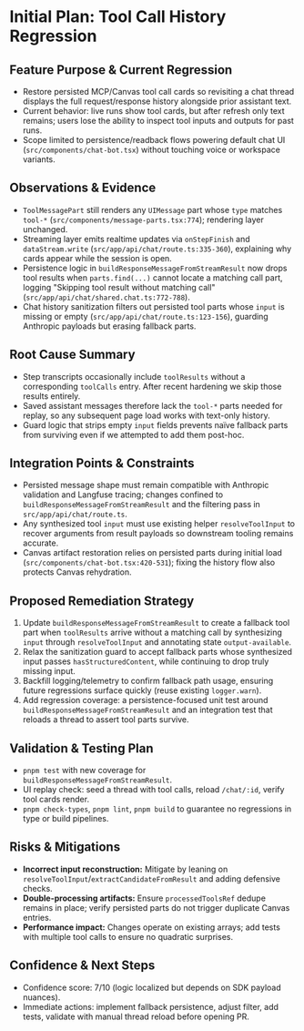 # Initial Plan: Tool Call History Regression

## Feature Purpose & Current Regression
- Restore persisted MCP/Canvas tool call cards so revisiting a chat thread displays
  the full request/response history alongside prior assistant text.
- Current behavior: live runs show tool cards, but after refresh only text remains;
  users lose the ability to inspect tool inputs and outputs for past runs.
- Scope limited to persistence/readback flows powering default chat UI
  (`src/components/chat-bot.tsx`) without touching voice or workspace variants.

## Observations & Evidence
- `ToolMessagePart` still renders any `UIMessage` part whose `type` matches
  `tool-*` (`src/components/message-parts.tsx:774`); rendering layer unchanged.
- Streaming layer emits realtime updates via `onStepFinish` and `dataStream.write`
  (`src/app/api/chat/route.ts:335-360`), explaining why cards appear while the
  session is open.
- Persistence logic in `buildResponseMessageFromStreamResult` now drops tool
  results when `parts.find(...)` cannot locate a matching call part, logging
  "Skipping tool result without matching call" (`src/app/api/chat/shared.chat.ts:772-788`).
- Chat history sanitization filters out persisted tool parts whose `input` is
  missing or empty (`src/app/api/chat/route.ts:123-156`), guarding Anthropic
  payloads but erasing fallback parts.

## Root Cause Summary
- Step transcripts occasionally include `toolResults` without a corresponding
  `toolCalls` entry. After recent hardening we skip those results entirely.
- Saved assistant messages therefore lack the `tool-*` parts needed for replay,
  so any subsequent page load works with text-only history.
- Guard logic that strips empty `input` fields prevents naïve fallback parts from
  surviving even if we attempted to add them post-hoc.
## Integration Points & Constraints
- Persisted message shape must remain compatible with Anthropic validation and
  Langfuse tracing; changes confined to `buildResponseMessageFromStreamResult`
  and the filtering pass in `src/app/api/chat/route.ts`.
- Any synthesized tool `input` must use existing helper `resolveToolInput` to
  recover arguments from result payloads so downstream tooling remains accurate.
- Canvas artifact restoration relies on persisted parts during initial load
  (`src/components/chat-bot.tsx:420-531`); fixing the history flow also protects
  Canvas rehydration.

## Proposed Remediation Strategy
1. Update `buildResponseMessageFromStreamResult` to create a fallback tool part
   when `toolResults` arrive without a matching call by synthesizing `input`
   through `resolveToolInput` and annotating state `output-available`.
2. Relax the sanitization guard to accept fallback parts whose synthesized input
   passes `hasStructuredContent`, while continuing to drop truly missing input.
3. Backfill logging/telemetry to confirm fallback path usage, ensuring future
   regressions surface quickly (reuse existing `logger.warn`).
4. Add regression coverage: a persistence-focused unit test around
   `buildResponseMessageFromStreamResult` and an integration test that reloads a
   thread to assert tool parts survive.

## Validation & Testing Plan
- `pnpm test` with new coverage for `buildResponseMessageFromStreamResult`.
- UI replay check: seed a thread with tool calls, reload `/chat/:id`, verify tool
  cards render.
- `pnpm check-types`, `pnpm lint`, `pnpm build` to guarantee no regressions in
  type or build pipelines.

## Risks & Mitigations
- **Incorrect input reconstruction:** Mitigate by leaning on
  `resolveToolInput`/`extractCandidateFromResult` and adding defensive checks.
- **Double-processing artifacts:** Ensure `processedToolsRef` dedupe remains in
  place; verify persisted parts do not trigger duplicate Canvas entries.
- **Performance impact:** Changes operate on existing arrays; add tests with
  multiple tool calls to ensure no quadratic surprises.

## Confidence & Next Steps
- Confidence score: 7/10 (logic localized but depends on SDK payload nuances).
- Immediate actions: implement fallback persistence, adjust filter, add tests,
  validate with manual thread reload before opening PR.
